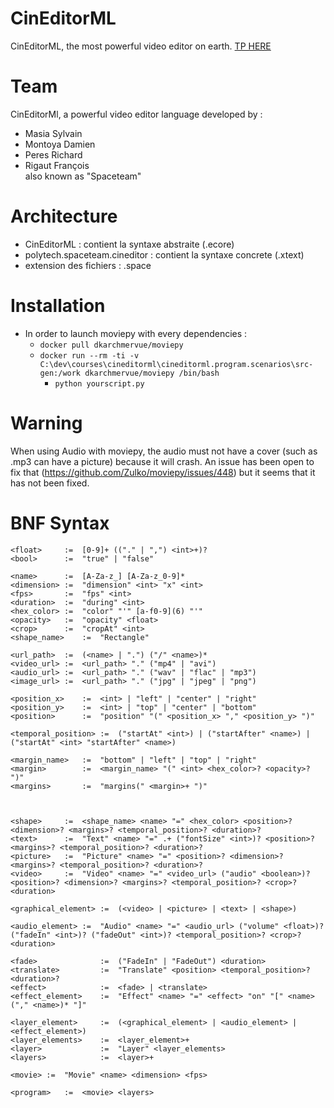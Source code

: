 # CinEditorML

CinEditorML, the most powerful video editor on earth. [TP HERE](https://www.i3s.unice.fr/~deantoni/teaching_resources/SI5/DSL/current/TDs/lab2/dsl_lab2.pdf)

# Team

CinEditorMl, a powerful video editor language developed by :
- Masia Sylvain
- Montoya Damien
- Peres Richard
- Rigaut François  
also known as "Spaceteam"

# Architecture
- CinEditorML : contient la syntaxe abstraite (.ecore)
- polytech.spaceteam.cineditor : contient la syntaxe concrete (.xtext)
- extension des fichiers : .space

# Installation
- In order to launch moviepy with every dependencies :
  - `docker pull dkarchmervue/moviepy`
  - `docker run --rm -ti -v C:\dev\courses\cineditorml\cineditorml.program.scenarios\src-gen:/work dkarchmervue/moviepy /bin/bash`
    - `python yourscript.py`

# Warning
When using Audio with moviepy, the audio must not have a cover (such as .mp3 can have a picture) because it will crash. An issue has been open to fix that (https://github.com/Zulko/moviepy/issues/448) but it seems that it has not been fixed.

# BNF Syntax

```<int>       :=  ("-")? [0-9]+
<float>     :=  [0-9]+ (("." | ",") <int>+)?
<bool>      :=  "true" | "false"

<name>      :=  [A-Za-z_] [A-Za-z_0-9]*
<dimension> :=  "dimension" <int> "x" <int>
<fps>       :=  "fps" <int>
<duration>  :=  "during" <int>
<hex_color> :=  "color" "'" [a-f0-9](6) "'"
<opacity>   :=  "opacity" <float>
<crop>      :=  "cropAt" <int>
<shape_name>    :=  "Rectangle"

<url_path>  :=  (<name> | ".") ("/" <name>)*
<video_url> :=  <url_path> "." ("mp4" | "avi")
<audio_url> :=  <url_path> "." ("wav" | "flac" | "mp3")
<image_url> :=  <url_path> "." ("jpg" | "jpeg" | "png")

<position_x>    :=  <int> | "left" | "center" | "right"
<position_y>    :=  <int> | "top" | "center" | "bottom"
<position>      :=  "position" "(" <position_x> "," <position_y> ")"

<temporal_position> :=  ("startAt" <int>) | ("startAfter" <name>) | ("startAt" <int> "startAfter" <name>)

<margin_name>   :=  "bottom" | "left" | "top" | "right"
<margin>        :=  <margin_name> "(" <int> <hex_color>? <opacity>? ")"
<margins>       :=  "margins(" <margin>+ ")"



<shape>     :=  <shape_name> <name> "=" <hex_color> <position>? <dimension>? <margins>? <temporal_position>? <duration>?
<text>      :=  "Text" <name> "=" .+ ("fontSize" <int>)? <position>? <margins>? <temporal_position>? <duration>?
<picture>   :=  "Picture" <name> "=" <position>? <dimension>? <margins>? <temporal_position>? <duration>?
<video>     :=  "Video" <name> "=" <video_url> ("audio" <boolean>)? <position>? <dimension>? <margins>? <temporal_position>? <crop>? <duration>

<graphical_element> :=  (<video> | <picture> | <text> | <shape>)

<audio_element> :=  "Audio" <name> "=" <audio_url> ("volume" <float>)? ("fadeIn" <int>)? ("fadeOut" <int>)? <temporal_position>? <crop>? <duration>

<fade>              :=  ("FadeIn" | "FadeOut") <duration> 
<translate>         :=  "Translate" <position> <temporal_position>? <duration>?
<effect>            :=  <fade> | <translate>
<effect_element>    :=  "Effect" <name> "=" <effect> "on" "[" <name> ("," <name>)* "]"

<layer_element>     :=  (<graphical_element> | <audio_element> | <effect_element>)
<layer_elements>    :=  <layer_element>+
<layer>             :=  "Layer" <layer_elements>
<layers>            :=  <layer>+

<movie> :=  "Movie" <name> <dimension> <fps>

<program>   :=  <movie> <layers>
```
